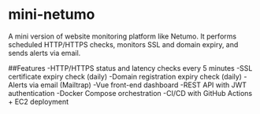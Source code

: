 # mini-netumo

A mini version of website monitoring platform like Netumo. It performs scheduled HTTP/HTTPS checks, monitors SSL and domain expiry, and sends alerts via email.

##Features
-HTTP/HTTPS status and latency checks every 5 minutes
-SSL certificate expiry check (daily)
-Domain registration expiry check (daily)
-Alerts via email (Mailtrap)
-Vue front-end dashboard
-REST API with JWT authentication
-Docker Compose orchestration
-CI/CD with GitHub Actions + EC2 deployment
